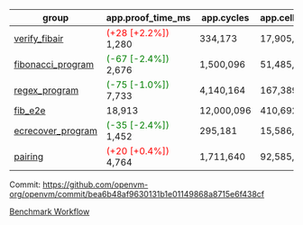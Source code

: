 | group | app.proof_time_ms | app.cycles | app.cells_used | leaf.proof_time_ms | leaf.cycles | leaf.cells_used |
| -- | -- | -- | -- | -- | -- | -- |
| [verify_fibair](https://github.com/openvm-org/openvm/blob/benchmark-results/benchmarks-pr/1449/verify_fibair-bea6b48af9630131b1e01149868a8715e6f438cf.md) |<span style='color: red'>(+28 [+2.2%])</span> 1,280 |  334,173 |  17,905,541 |- | - | - |
| [fibonacci_program](https://github.com/openvm-org/openvm/blob/benchmark-results/benchmarks-pr/1449/fibonacci-bea6b48af9630131b1e01149868a8715e6f438cf.md) |<span style='color: green'>(-67 [-2.4%])</span> 2,676 |  1,500,096 |  51,485,167 |<span style='color: green'>(-87 [-2.3%])</span> 3,759 |  1,264,959 |  70,274,513 |
| [regex_program](https://github.com/openvm-org/openvm/blob/benchmark-results/benchmarks-pr/1449/regex-bea6b48af9630131b1e01149868a8715e6f438cf.md) |<span style='color: green'>(-75 [-1.0%])</span> 7,733 |  4,140,164 |  167,389,450 |<span style='color: green'>(-699 [-4.6%])</span> 14,377 |  3,986,811 |  304,613,570 |
| [fib_e2e](https://github.com/openvm-org/openvm/blob/benchmark-results/benchmarks-pr/1449/fib_e2e-bea6b48af9630131b1e01149868a8715e6f438cf.md) | 18,913 |  12,000,096 |  410,692,061 | 22,529 |  7,630,293 |  429,410,644 |
| [ecrecover_program](https://github.com/openvm-org/openvm/blob/benchmark-results/benchmarks-pr/1449/ecrecover-bea6b48af9630131b1e01149868a8715e6f438cf.md) |<span style='color: green'>(-35 [-2.4%])</span> 1,452 |  295,181 |  15,586,346 |<span style='color: green'>(-620 [-4.7%])</span> 12,504 |  2,988,829 |  244,103,712 |
| [pairing](https://github.com/openvm-org/openvm/blob/benchmark-results/benchmarks-pr/1449/pairing-bea6b48af9630131b1e01149868a8715e6f438cf.md) |<span style='color: red'>(+20 [+0.4%])</span> 4,764 |  1,711,640 |  92,585,975 |<span style='color: green'>(-551 [-3.9%])</span> 13,522 |  3,301,865 |  274,876,152 |


Commit: https://github.com/openvm-org/openvm/commit/bea6b48af9630131b1e01149868a8715e6f438cf

[Benchmark Workflow](https://github.com/openvm-org/openvm/actions/runs/13852218562)
